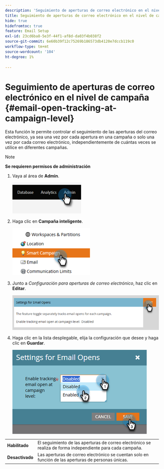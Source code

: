 ```yaml
---
description: 'Seguimiento de aperturas de correo electrónico en el nivel de campaña: documentos de Marketo, documentación del producto'
title: Seguimiento de aperturas de correo electrónico en el nivel de campaña
hide: true
hidefromtoc: true
feature: Email Setup
exl-id: 23cd6ba8-5e3f-44f1-af8d-da03f4b038f2
source-git-commit: 6e60b39f12c75269b186573db4120e7dccb119c0
workflow-type: tm+mt
source-wordcount: '104'
ht-degree: 1%

---
```


# Seguimiento de aperturas de correo electrónico en el nivel de campaña {#email-open-tracking-at-campaign-level}

Esta función le permite controlar el seguimiento de las aperturas del correo electrónico, ya sea una vez por cada apertura en una campaña o solo una vez por cada correo electrónico, independientemente de cuántas veces se utilice en diferentes campañas.

>[!NOTE]
>
>**Se requieren permisos de administración**

1. Vaya al área de **Admin**.

   ![](assets/email-open-tracking-at-campaign-level-1.png)

1. Haga clic en **Campaña inteligente**.

   ![](assets/email-open-tracking-at-campaign-level-2.png)

1. Junto a _Configuración para aperturas de correo electrónico_, haz clic en **Editar**.

   ![](assets/email-open-tracking-at-campaign-level-3.png)

1. Haga clic en la lista desplegable, elija la configuración que desee y haga clic en **Guardar**.

   ![](assets/email-open-tracking-at-campaign-level-4.png)

<table><tbody>
  <tr>
    <td><b>Habilitado</b></td>
    <td>El seguimiento de las aperturas de correo electrónico se realiza de forma independiente para cada campaña.</td>
  </tr>
  <tr>
    <td><b>Desactivado</b></td>
    <td>Las aperturas de correo electrónico se cuentan solo en función de las aperturas de personas únicas.</td>
  </tr>
</tbody>
</table>
